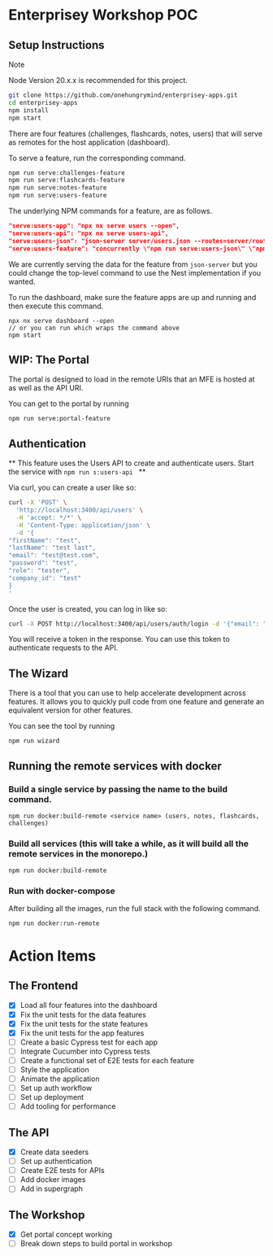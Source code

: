 # Enterprisey Workshop POC

## Setup Instructions

> [!NOTE]
> Node Version 20.x.x is recommended for this project.

```bash
git clone https://github.com/onehungrymind/enterprisey-apps.git
cd enterprisey-apps
npm install
npm start
```

There are four features (challenges, flashcards, notes, users) that will serve as remotes for the host application (dashboard).

To serve a feature, run the corresponding command.

```bash
npm run serve:challenges-feature
npm run serve:flashcards-feature
npm run serve:notes-feature
npm run serve:users-feature
```

The underlying NPM commands for a feature, are as follows.

```json
"serve:users-app": "npx nx serve users --open",
"serve:users-api": "npx nx serve users-api",
"serve:users-json": "json-server server/users.json --routes=server/routes.json --port=3400",
"serve:users-feature": "concurrently \"npm run serve:users-json\" \"npm run serve:users-app\""
```

We are currently serving the data for the feature from `json-server` but you could change the top-level command to use the Nest implementation if you wanted.

To run the dashboard, make sure the feature apps are up and running and then execute this command.

```
npx nx serve dashboard --open 
// or you can run which wraps the command above
npm start
```

## WIP: The Portal

The portal is designed to load in the remote URIs that an MFE is hosted at as well as the API URI. 

You can get to the portal by running

```
npm run serve:portal-feature
```

## Authentication
** This feature uses the Users API to create and authenticate users. Start the service with `npm run s:users-api ` **

Via curl, you can create a user like so:
```bash
curl -X 'POST' \
  'http://localhost:3400/api/users' \
  -H 'accept: */*' \
  -H 'Content-Type: application/json' \
  -d '{
"firstName": "test",
"lastName": "test last",
"email": "test@test.com",
"password": "test",
"role": "tester",
"company_id": "test"
}
'
```
Once the user is created, you can log in like so:
```bash
curl -X POST http://localhost:3400/api/users/auth/login -d '{"email": "test@test.com", "password": "test"}' -H "Content-Type: application/json"
```
You will receive a token in the response. You can use this token to authenticate requests to the API.

## The Wizard

There is a tool that you can use to help accelerate development across features. It allows you to quickly pull code from one feature and generate an equivalent version for other features.

You can see the tool by running

```
npm run wizard
```

## Running the remote services with docker
### Build a single service by passing the name to the build command.
```
npm run docker:build-remote <service name> (users, notes, flashcards, challenges)
```

### Build all services (this will take a while, as it will build all the remote services in the monorepo.)
```
npm run docker:build-remote
```

### Run with docker-compose
After building all the images, run the full stack with the following command.
```
npm run docker:run-remote
```


# Action Items

## The Frontend
- [x] Load all four features into the dashboard
- [X] Fix the unit tests for the data features
- [X] Fix the unit tests for the state features
- [X] Fix the unit tests for the app features
- [ ] Create a basic Cypress test for each app
- [ ] Integrate Cucumber into Cypress tests
- [ ] Create a functional set of E2E tests for each feature
- [ ] Style the application
- [ ] Animate the application
- [ ] Set up auth workflow
- [ ] Set up deployment
- [ ] Add tooling for performance

## The API
- [X] Create data seeders
- [ ] Set up authentication 
- [ ] Create E2E tests for APIs
- [ ] Add docker images
- [ ] Add in supergraph

## The Workshop
- [X] Get portal concept working
- [ ] Break down steps to build portal in workshop
